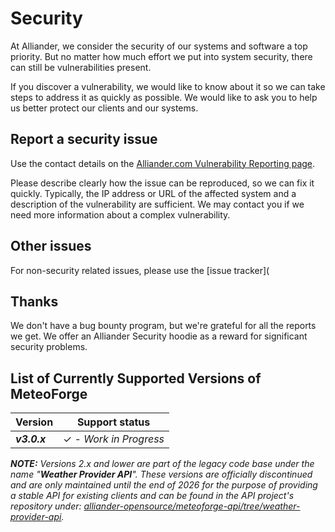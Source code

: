 [//]: # (SPDX-FileCopyrightText: 2024-2025 Copyright Contributors to the MeteoForge project)

[//]: # (SPDX-License-Identifier: MPL-2.0)

# Security

At Alliander, we consider the security of our systems and software a top priority. But no matter how much effort we put
into system security, there can still be vulnerabilities present.

If you discover a vulnerability, we would like to know about it so we can take steps to address it as quickly as
possible. We would like to ask you to help us better protect our clients and our systems.

## Report a security issue

Use the contact details on
the [Alliander.com Vulnerability Reporting page](https://www.alliander.com/en/coordinated-vulnerability-disclosure/).

Please describe clearly how the issue can be reproduced, so we can fix it quickly. Typically, the IP address or URL of
the affected system and a description of the vulnerability are sufficient. We may contact you if we need more
information about a complex vulnerability.

## Other issues

For non-security related issues, please use the [issue tracker](

## Thanks

We don't have a bug bounty program, but we're grateful for all the reports we get. We offer an Alliander Security hoodie
as a reward for significant security problems.

## List of Currently Supported Versions of MeteoForge

| Version      | Support status                |
|--------------|-------------------------------|
| ***v3.0.x*** | &#10003; *- Work in Progress* |

***NOTE:** Versions 2.x and lower are part of the legacy code base under the name "**Weather Provider API**".*
*These versions are officially discontinued and are only maintained until the end of 2026 for the purpose of
providing a stable API for existing clients and can be found in*
*the API project's repository
under: [alliander-opensource/meteoforge-api/tree/weather-provider-api](https://github.com/alliander-opensource/meteoforge-api/tree/weather-provider-api).*
